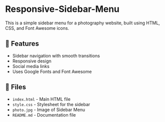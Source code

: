 # Responsive-Sidebar-Menu

This is a simple sidebar menu for a photography website, built using HTML, CSS, and Font Awesome icons.

## 📌 Features
- Sidebar navigation with smooth transitions
- Responsive design
- Social media links
- Uses Google Fonts and Font Awesome

## 📂 Files
- `index.html` - Main HTML file
- `style.css` - Stylesheet for the sidebar
- `photo.jpg` - Image of Sidebar Menu
- `README.md` - Documentation file
